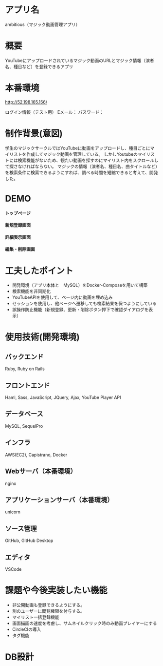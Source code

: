 # アプリ名
ambitious（マジック動画管理アプリ）

# 概要
YouTubeにアップロードされているマジック動画のURLとマジック情報（演者名、種目など）を登録できるアプリ

# 本番環境
http://52.198.165.156/

ログイン情報（テスト用）
Eメール：
パスワード：


# 制作背景(意図)
学生のマジックサークルではYouTubeに動画をアップロードし、種目ごとにマイリストを作成してマジック動画を管理している。
しかしYoutubeのマイリストには検索機能がないため、観たい動画を探すのにマイリスト内をスクロールして探さなければならない。
マジックの情報（演者名、種目名、曲タイトルなど）を検索条件に検索できるようにすれば、調べる時間を短縮できると考えて、開発した。

# DEMO
#### トップページ
#### 新規登録画面
#### 詳細表示画面
#### 編集・削除画面

# 工夫したポイント
* 開発環境（アプリ本体と　MySQL）をDocker-Composeを用いて構築
* 検索機能を非同期化
* YouTubeAPIを使用して、ページ内に動画を埋め込み
* セッションを使用し、他ページへ遷移しても検索結果を保つようにしている
* 誤操作防止機能（新規登録、更新・削除ボタン押下で確認ダイアログを表示）


# 使用技術(開発環境)
## バックエンド
Ruby, Ruby on Rails

## フロントエンド
Haml, Sass, JavaScript, JQuery, Ajax, YouTube Player API

## データベース
MySQL, SequelPro

## インフラ
AWS(EC2), Capistrano, Docker

## Webサーバ（本番環境）
nginx

## アプリケーションサーバ（本番環境）
unicorn

## ソース管理
GitHub, GitHub Desktop

## エディタ
 VSCode

# 課題や今後実装したい機能
* 非公開動画も登録できるようにする。
* 別のユーザーに閲覧権限を付与する。
* マイリスト一括登録機能
* 画面描画の速度を考慮し、サムネイルクリック時のみ動画プレイヤーにする
* CircleCIの導入
* タグ機能

# DB設計
